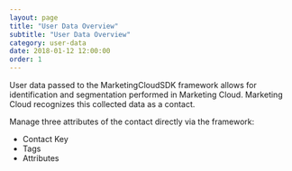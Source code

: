 ```yaml
---
layout: page
title: "User Data Overview"
subtitle: "User Data Overview"
category: user-data
date: 2018-01-12 12:00:00
order: 1
---
```


User data passed to the MarketingCloudSDK framework allows for identification and segmentation performed in Marketing Cloud. Marketing Cloud recognizes this collected data as a contact.

Manage three attributes of the contact directly via the framework:

* Contact Key
* Tags
* Attributes

